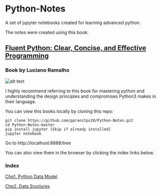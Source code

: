 # Python-Notes

A set of jupyter notebooks created for learning advanced python.

The notes were created using this book:

## [Fluent Python: Clear, Concise, and Effective Programming](http://shop.oreilly.com/product/0636920032519.do)
### Book by Luciano Ramalho

![alt text](https://covers.oreillystatic.com/images/0636920032519/lrg.jpg)

I highly recommend referring to this book for mastering python and understanding the design principles and compromises Python3 makes in their language. 

You can view this books locally by cloning this repo:
```
git clone https://github.com/ppranitps20/Python-Notes.git
cd Python-Notes-master
pip install jupyter [Skip if already installed]
jupyter notebook
```
Go to http://localhost:8888/tree

You can also view them in the browser by clicking the index links below.

### Index
[Chp1. Python Data Model](https://nbviewer.jupyter.org/github/ppranitps20/Python-Notes/blob/master/Chp1%20-%20Python%20Data%20Model.ipynb)

[Chp2. Data Sructures](https://nbviewer.jupyter.org/github/ppranitps20/Python-Notes/blob/master/Chp2%20-%20Data%20Structures.ipynb)
